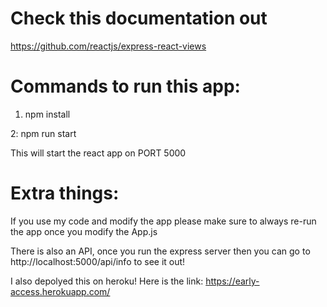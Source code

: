 # Check this documentation out

https://github.com/reactjs/express-react-views

# Commands to run this app:

1. npm install

2: npm run start

This will start the react app on PORT 5000

# Extra things:

If you use my code and modify the app please make sure to always re-run the app once you modify the App.js

There is also an API, once you run the express server then you can go to http://localhost:5000/api/info to see it out!

I also depolyed this on heroku!
Here is the link: https://early-access.herokuapp.com/
